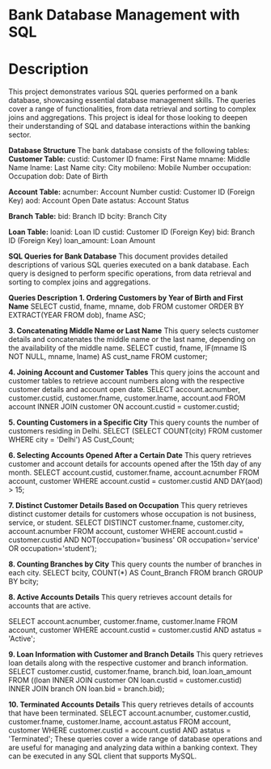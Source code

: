 # Bank Database Management with SQL
# Description
This project demonstrates various SQL queries performed on a bank database, showcasing essential database management skills. The queries cover a range of functionalities, from data retrieval and sorting to complex joins and aggregations. This project is ideal for those looking to deepen their understanding of SQL and database interactions within the banking sector.

**Database Structure**
The bank database consists of the following tables:
**Customer Table:**
custid: Customer ID
fname: First Name
mname: Middle Name
lname: Last Name
city: City
mobileno: Mobile Number
occupation: Occupation
dob: Date of Birth

**Account Table:**
acnumber: Account Number
custid: Customer ID (Foreign Key)
aod: Account Open Date
astatus: Account Status

**Branch Table:**
bid: Branch ID
bcity: Branch City

**Loan Table:**
loanid: Loan ID
custid: Customer ID (Foreign Key)
bid: Branch ID (Foreign Key)
loan_amount: Loan Amount

**SQL Queries for Bank Database**
This document provides detailed descriptions of various SQL queries executed on a bank database. Each query is designed to perform specific operations, from data retrieval and sorting to complex joins and aggregations.

**Queries Description**
**1. Ordering Customers by Year of Birth and First Name**
SELECT custid, fname, mname, dob
FROM customer
ORDER BY EXTRACT(YEAR FROM dob), fname ASC;

**3. Concatenating Middle Name or Last Name**
This query selects customer details and concatenates the middle name or the last name, depending on the availability of the middle name.
SELECT custid, fname, IF(mname IS NOT NULL, mname, lname) AS cust_name
FROM customer;

**4. Joining Account and Customer Tables**
This query joins the account and customer tables to retrieve account numbers along with the respective customer details and account open date.
SELECT account.acnumber, customer.custid, customer.fname, customer.lname, account.aod
FROM account
INNER JOIN customer ON account.custid = customer.custid;

**5. Counting Customers in a Specific City**
This query counts the number of customers residing in Delhi.
SELECT (SELECT COUNT(city) FROM customer WHERE city = 'Delhi') AS Cust_Count;

**6. Selecting Accounts Opened After a Certain Date**
This query retrieves customer and account details for accounts opened after the 15th day of any month.
SELECT account.custid, customer.fname, account.acnumber
FROM account, customer
WHERE account.custid = customer.custid AND DAY(aod) > 15;

**7. Distinct Customer Details Based on Occupation**
This query retrieves distinct customer details for customers whose occupation is not business, service, or student.
SELECT DISTINCT customer.fname, customer.city, account.acnumber
FROM account, customer
WHERE account.custid = customer.custid AND NOT(occupation='business' OR occupation='service' OR occupation='student');

**8. Counting Branches by City**
This query counts the number of branches in each city.
SELECT bcity, COUNT(*) AS Count_Branch
FROM branch
GROUP BY bcity;

**8. Active Accounts Details**
This query retrieves account details for accounts that are active.

SELECT account.acnumber, customer.fname, customer.lname
FROM account, customer
WHERE account.custid = customer.custid AND astatus = 'Active';

**9. Loan Information with Customer and Branch Details**
This query retrieves loan details along with the respective customer and branch information.
SELECT customer.custid, customer.fname, branch.bid, loan.loan_amount
FROM ((loan INNER JOIN customer ON loan.custid = customer.custid)
INNER JOIN branch ON loan.bid = branch.bid);

**10. Terminated Accounts Details**
This query retrieves details of accounts that have been terminated.
SELECT account.acnumber, customer.custid, customer.fname, customer.lname, account.astatus
FROM account, customer
WHERE customer.custid = account.custid AND astatus = 'Terminated';
These queries cover a wide range of database operations and are useful for managing and analyzing data within a banking context. They can be executed in any SQL client that supports MySQL.
